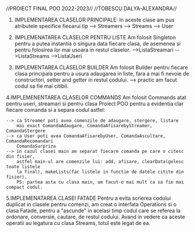//PROIECT FINAL POO 2022-2023//
//TOBESCU DALYA-ALEXANDRA//


1. IMPLEMENTAREA CLASELOR PRINCIPALE:
   In aceste clase am pus atributele specifice fiecarui tip 
    --> Streamers 
    --> Streams 
    --> User 

2. IMPLEMENATAREA CLASELOR PENTRU LISTE
   Am folosit Singleton pentru a putea instantia o singura data fiecare clasa,
   de asemenea si pentru folosirea lor mai usoara in restul claselor.
   -->ListaStreamari
   -->ListaStreams
   -->ListaUseri

3. IMPLEMENTAREA CLASELOR BUILDER
   Am folosit Builder pentru fiecare clasa principala pentru a usura adaugarea in 
   liste, fara a mai fi nevoie de constructori, setter and getter in restul codului.
   --> practic am facut codul sa fie mai citibil.

4.IMPLEMENENTAREA CLASELOR COMMANDS
    Am folosit Commands atat pentru useri, streamari si pentru clasa Proiect POO
    pentru a evidentia clar fiecare comanda si a separa codul astfel:
    
    --> ca Streamer poti avea comenzile de adaugare, stergere, listare
        mai exact ComandaAdaugare, ComandaAfisarebyStreamer, ComandaStergere
    --> ca User poti avea ComandaAfisarebyUser, ComandaAscultare, ComandaRecomandari
        ComandaSurpriza
    --> in cazul clasei main am separat fiecare comanda pe care o citesc din fisier,
        astfel main-ul are comenzile lui: add, afisare, clearData(golesc toate listele
        la final), makeLists(fac listele in functie de datele citite din fisier).
        PS: partea asta cu clasa main, am facut-o mai mult ca sa fie mai compact codul.

5.IMPLEMENATAREA CLASEI FATADE
    Pentru a evita scrierea codului duplicat in clasele pentru comenzi, am creat o interfata
    Operations si o clasa Fatade, pentru a "ascunde" in acelasi timp codul care se referea 
    la ordonare, conversie, cautare, de restul codului.
    Avand in vedere ca aceste operatii au legatura cu clasa Streams, totul este legat de ea.
    
